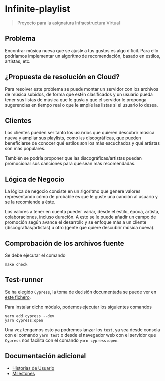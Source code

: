 # Infinite-playlist

> Proyecto para la asignatura Infraestructura Virtual

## Problema

Encontrar música nueva que se ajuste a tus gustos es algo difícil. Para ello podríamos implementar un algoritmo de recomendación, basado en estilos, artistas, etc.


## ¿Propuesta de resolución en Cloud?

Para resolver este problema se puede montar un servidor con los archivos de música subidos, de forma que estén clasificados y un usuario pueda tener sus listas de música que le gusta y que el servidor le proponga sugerencias en tiempo real o que le amplíe las listas si el usuario lo desea.


## Clientes

Los clientes pueden ser tanto los usuarios que quieren descubrir música nueva y ampliar sus playlists, como las discográficas, que pueden beneficiarse de conocer qué estilos son los más escuchados y qué artistas son más populares.

También se podría proponer que las discográficas/artistas puedan promocionar sus canciones para que sean más recomendadas.

## Lógica de Negocio

La lógica de negocio consiste en un algoritmo que genere valores representando cómo de probable es que le guste una canción al usuario y se la recomiende a éste.

Los valores a tener en cuenta pueden variar, desde el estilo, época, artista, colaboraciones, incluso duración.
A esto se le puede añadir un campo de promoción según avance el desarrollo y se enfoque más a un cliente (discografías/artistas) u otro (gente que quiere descubrir música nueva).

## Comprobación de los archivos fuente

Se debe ejecutar el comando
```
make check
```

## Test-runner
Se ha elegido `Cypress`, la toma de decisión documentada se puede ver en [este fichero](./docs/test_runners.md).

Para instalar dicho módulo, podemos ejecutar los siguientes comandos
```
yarn add cypress --dev
yarn cypress:open
```

Una vez tengamos esto ya podremos lanzar los `test`, ya sea desde consola con el comando `yarn test` o desde el navegador web con el servidor que `Cypress` nos facilita con el comando `yarn cypress:open`.

## Documentación adicional

* [Historias de Usuario](./docs/HistoriasUsuario.md)
* [Milestones](./docs/Milestones.md)
